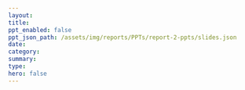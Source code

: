 ```yaml
---
layout: 
title: 
ppt_enabled: false
ppt_json_path: /assets/img/reports/PPTs/report-2-ppts/slides.json
date: 
category: 
summary: 
type: 
hero: false
---
```

